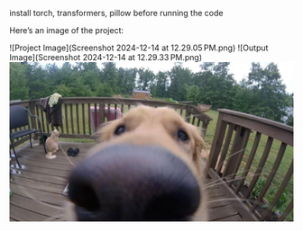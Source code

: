 
install torch, transformers, pillow before running the code



Here’s an image of the project:

![Project Image](Screenshot 2024-12-14 at 12.29.05 PM.png)
![Output Image](Screenshot 2024-12-14 at 12.29.33 PM.png)
![Image Used](km2dgtv9607z.webp)


